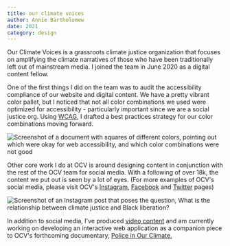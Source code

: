 ```yaml
---
title: our climate voices
author: Annie Bartholomew
date: 2021
category: design
---
```


Our Climate Voices is a grassroots climate justice organization that focuses on amplifying the climate narratives of those who have been traditionally left out of mainstream media. I joined the team in June 2020 as a digital content fellow. 

One of the first things I did on the team was to audit the accessibility compliance of our website and digital content. We have a pretty vibrant color pallet, but I noticed that not all color combinations we used were optimized for accessibility - particularly important since we are a social justice org. Using [WCAG](https://www.w3.org/WAI/standards-guidelines/wcag/), I drafted a best practices strategy for our color combinations moving forward. 

![Screenshot of a document with squares of different colors, pointing out which were okay for web accessibility, and which color combinations were not good](assets/images/webAccessibility.png)

Other core work I do at OCV is around designing content in conjunction with the rest of the OCV team for social media. With a following of over 18k, the content we put out is seen by a lot of eyes. (For more examples of OCV's social media, please visit OCV's [Instagram](https://www.instagram.com/ourclimatevoices/), [Facebook](https://www.facebook.com/ourclimatevoices) and [Twitter](https://twitter.com/Climate__Voices) pages)

![Screenshot of an Instagram post that poses the question, What is the relationship between climate justice and Black liberation?](assets/images/OCV-Insta2.png)


In addition to social media, I've produced [video content](https://www.ourclimatevoices.org/2020/sheila) and am currently working on developing an interactive web application as a companion piece to OCV's forthcoming documentary, [Police in Our Climate.](https://www.ourclimatevoices.org/pioc) 


